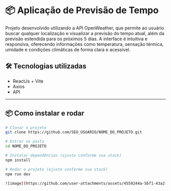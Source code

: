 # 📦 Aplicação de Previsão de Tempo

Projeto desenvolvido utilizando a API OpenWeather, que permite ao usuário buscar qualquer localização e visualizar a previsão do tempo atual, 
além da previsão estendida para os próximos 5 dias. A interface é intuitiva e responsiva, oferecendo informações como temperatura, sensação térmica, 
umidade e condições climáticas de forma clara e acessível.



## 🛠️ Tecnologias utilizadas

- ReactJs + Vite
- Axios
- API

---

## 📦 Como instalar e rodar

```bash
# Clonar o projeto
git clone https://github.com/SEU_USUARIO/NOME_DO_PROJETO.git

# Entrar na pasta
cd NOME_DO_PROJETO

# Instalar dependências (ajuste conforme sua stack)
npm install

# Rodar o projeto (ajuste conforme sua stack)
npm run dev

![image](https://github.com/user-attachments/assets/4559244a-5bf1-43a2-9845-e60ac6ca416e)
